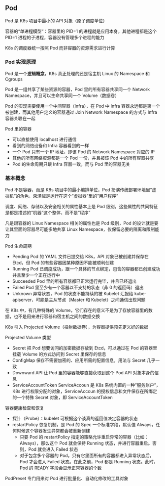 ## Pod

Pod 是 K8s 项目中最小的 API 对象（原子调度单位）

容器的“单进程模型“：容器里的 PID=1 的进程就是应用本身，其他进程都是这个 PID=1 进程的子进程，容器没有管理多个进程的能力

K8s 的调度器统一按照 Pod 而非容器的资源需求进行计算

### Pod 实现原理

Pod 是一个**逻辑概念**，K8s 真正处理的还是宿主机 Linux 的 Namespace 和 Cgroups

Pod 是一组共享了某些资源的容器，Pod 里的所有容器共享同一个 Network Namespace，并且可以生命共享同一个 Volume（数据卷）

Pod 的实现需要使用一个中间容器（Infra），在 Pod 中 Infra 容器永远都是第一个被创建，而其他用户定义的容器通过 Join Network Namespace 的方式与 Infra 容器关联在一起

Pod 里的容器
  - 可以直接使用 localhost 进行通信
  - 看到的网络设备和 Infra 容器看到的一样
  - 一个 Pod 只有一个 IP 地址，即该 Pod 的 Network Namespace 对应的 IP
  - 其他的所有网络资源都是一个 Pod 一份，并且被该 Pod 中的所有容器共享
  - Pod 的生命周期只跟 Infra 容器一致，而与 Pod 里的容器无关

### 基本概念

Pod 不是容器，而是 K8s 项目中的最小编排单位，Pod 扮演传统部署环境里”虚拟机”的角色，荣泽贼是运行在这个”虚拟器”里的”用户程序”

调度、网络、存储以及安全相关的属性基本上是 Pod 级别，这些属性的共同特征是都是描述的”机器”这个整体，而不是”程序”

凡是跟容器的 Linux Namespace 相关的属性也是 Pod 级别，Pod 的设计就是要让其里面的容器尽可能多地共享 Linux Namespace，仅保留必要的隔离和限制能力

Pod 生命周期
  - Pending Pod 的 YAML 文件已提交给 K8s，API 对象已被创建并保存在 Etcd，但 Pod 的有些容器因某种原因不能被顺利创建
  - Running Pod 已调度成功，跟一个具体的节点绑定，包含的容器都已创建成功并且至少一个正在运行中
  - Succeeded Pod 里的所有容器都已正常运行完毕，并且已经退出
  - Failed Pod 里至少有一个容器以不支持的状态（非 0 的返回码）退出
  - Unknown 异常状态，Pod 的状态不能持续的被 Kubelet 汇报给 kube-apiserver，可能是主从节点（Master 和 Kubelet）之间通信出现问题

在 K8s 中，有几种特殊的 Volume，它们存在的意义不是为了存放容器里的数据，也不是用来进行容器和宿主机之间的数据交换

K8s 引入 Projected Volume（投射数据卷），为容器提供预先定义好的数据

Projected Volume 类型
  - Secret 把 Pod 想要访问的加密数据存放到 Etcd，可以通过在 Pod 的容器里挂载 Volume 的方式访问到 Secret 里保存的信息
  - ConfigMap 保存不需要加密的、应用所需的配置信息，用法与 Secret 几乎一致
  - Downward API 让 Pod 里的容器能够直接获取到这个 Pod API 对象本身的信息
  - ServiceAccountToken ServiceAccoun 是 K8s 系统内置的一种”服务账户”，K8s 进行权限分配的对象，ServiceAccoun 的授权信息和文件保存在所绑定的一个特殊 Secret 对象，即 ServiceAccountToken

容器健康检查和恢复
  - 探针（Probe）：kubelet 可根据这个谈真的返回值决定容器的状态
  - restartPolicy 恢复机制，是 Pod 的 Spec 一个标准字段，默认值 Always，任何时候这个容器发生异常都会被重新创建
     - 只要 Pod 的 restartPolicy 指定的策略允许重启异常的容器（比如：Always），那么这个 Pod 就会保持 Running 状态，并进行容器重启。否则，Pod 就会进入 Failed 状态
     - 对于包含多个容器的 Pod，只有它里面所有的容器都进入异常状态后，Pod 才会进入 Failed 状态。在此之前，Pod 都是 Running 状态。此时，Pod 的 READY 字段会显示正常容器的个数

PodPreset 专门用来对 Pod 进行批量化、自动化修改的工具对象
